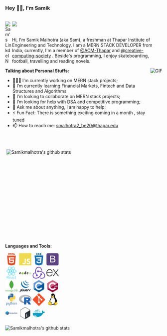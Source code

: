 
<!--
**Samikmalhotra/Samikmalhotra** is a ✨ _special_ ✨ repository because its `README.md` (this file) appears on your GitHub profile.

Here are some ideas to get you started:

- 🔭 I’m currently working on ...
- 🌱 I’m currently learning ...
- 👯 I’m looking to collaborate on ...
- 🤔 I’m looking for help with ...
- 💬 Ask me about ...
- 📫 How to reach me: ...
- 😄 Pronouns: ...
- ⚡ Fun fact: ...
-->







### Hey 👋🏽, I'm Samik

<br/>
<a href="https://www.linkedin.com/in/samik-malhotra-51279a17b/">
  <img align="left" alt="Sam's LinkdeIN" width="22px" color="blue" src="https://cdn.jsdelivr.net/npm/simple-icons@v3/icons/linkedin.svg" />
</a>

<img src="https://komarev.com/ghpvc/?username=Samikmalhotra" />
<!--[](https://visitor-badge.glitch.me/badge?page_id=Samikmalhotra.Samikmalhotra)-->
<br />

<br/>

Hi, I'm Samik Malhotra (aka Sam), a freshman at Thapar Institute of Engineering and Technology. I am a MERN STACK DEVELOPER from India, currently, I'm a member of [@ACM-Thapar](https://github.com/ACM-Thapar) and [@creative-computing-society](https://github.com/creative-computing-society) . Beside's programming, I enjoy skateboarding, football, travelling and reading novels. 
  <!--<img align="right" alt="GIF" src="https://media.giphy.com/media/836HiJc7pgzy8iNXCn/giphy.gif" />-->
  <img align="right" height="250px" alt="GIF" src="https://github.com/abhisheknaiidu/abhisheknaiidu/blob/master/code.gif?raw=true" />
  
**Talking about Personal Stuffs:**

- 👨🏽‍💻 I’m currently working on MERN stack projects;
- 🌱 I’m currently learning Financial Markets, Fintech and Data Structures and Algorithms
- 👯 I’m looking to collaborate on MERN stack projects;
- 🤔 I’m looking for help with DSA and competitive programming;
- 💬 Ask me about anything, I am happy to help;
- ⚡️ Fun Fact: There is something exciting coming in a month , stay tuned
- 📫 How to reach me: smalhotra2_be20@thapar.edu



<!--![Samikmalhotra's github stats](https://github-readme-stats.vercel.app/api?username=Samikmalhotra&show_icons=true&theme=tokyonight)-->
<br>
<br>

<img width="500" height="300" align="right" alt="Samikmalhotra's github stats" 
         src="https://github-readme-stats.vercel.app/api?username=Samikmalhotra&show_icons=true&theme=react&count_private=true&include_all_commits=true" />


**Languages and Tools:**  

<code><img src="https://raw.githubusercontent.com/devicons/devicon/master/icons/html5/html5-plain-wordmark.svg" alt="cplusplus" width="40" height="40"/></code>
<code><img src="https://raw.githubusercontent.com/devicons/devicon/master/icons/javascript/javascript-plain.svg" alt="cplusplus" width="40" height="40"/></code>
<code><img src="https://raw.githubusercontent.com/devicons/devicon/master/icons/css3/css3-plain-wordmark.svg" alt="cplusplus" width="40" height="40"/></code>
<code><img src="https://raw.githubusercontent.com/devicons/devicon/master/icons/bootstrap/bootstrap-plain.svg" alt="cplusplus" width="40" height="40"/></code>
<br/>
<code><img src="https://raw.githubusercontent.com/devicons/devicon/master/icons/react/react-original-wordmark.svg" alt="cplusplus" width="40" height="40"/></code>
<code><img src="https://raw.githubusercontent.com/devicons/devicon/master/icons/nodejs/nodejs-original-wordmark.svg" alt="cplusplus" width="40" height="40"/></code>
<code><img src="https://raw.githubusercontent.com/devicons/devicon/master/icons/redux/redux-original.svg" alt="cplusplus" width="40" height="40"/></code>
<code><img src="https://github.com/devicons/devicon/blob/master/icons/express/express-original.svg" alt="cplusplus" width="40" height="40"/></code>
<br/>
<code><img src="https://raw.githubusercontent.com/devicons/devicon/master/icons/mongodb/mongodb-plain-wordmark.svg" alt="cplusplus" width="40" height="40"/></code>
<code><img src="https://raw.githubusercontent.com/devicons/devicon/master/icons/jquery/jquery-original-wordmark.svg" alt="cplusplus" width="40" height="40"/></code>
<code><img src="https://raw.githubusercontent.com/devicons/devicon/master/icons/c/c-original.svg" alt="cplusplus" width="40" height="40"/></code>
<code><img src="https://raw.githubusercontent.com/devicons/devicon/master/icons/cplusplus/cplusplus-original.svg" alt="cplusplus" width="40" height="40"/></code>
<br/>
<code><img src="https://raw.githubusercontent.com/devicons/devicon/master/icons/python/python-original-wordmark.svg" alt="cplusplus" width="40" height="40"/></code>
<code><img src="https://raw.githubusercontent.com/devicons/devicon/master/icons/r/r-original.svg" alt="cplusplus" width="40" height="40"/></code>
<code><img src="https://raw.githubusercontent.com/devicons/devicon/master/icons/git/git-plain.svg" alt="cplusplus" width="40" height="40"/></code>
<code><img src="https://raw.githubusercontent.com/devicons/devicon/master/icons/linux/linux-original.svg" alt="cplusplus" width="40" height="40"/></code>
<br/>
<code><img src="https://raw.githubusercontent.com/devicons/devicon/master/icons/sequelize/sequelize-original-wordmark.svg" alt="cplusplus" width="40" height="40"/></code>
<code><img src="https://raw.githubusercontent.com/devicons/devicon/master/icons/bash/bash-original.svg" alt="cplusplus" width="40" height="40"/></code>
<code><img src="https://raw.githubusercontent.com/devicons/devicon/master/icons/docker/docker-plain.svg" alt="cplusplus" width="40" height="40"/></code>

<!--<p align="center">
  <img width="500" height="300" alt="Samikmalhotra's github stats" 
          src = "https://github-readme-streak-stats.herokuapp.com/?user=Samikmalhotra&theme=black-ice"/>
</p>-->
  
  <img width="1500" height="auto" align="center" alt="Samikmalhotra's github stats" 
         src="https://github-profile-trophy.vercel.app/?username=Samikmalhotra&row=1&column=7&theme=darkhub&margin-w=15e" />
 <!-- [![trophy](https://github-profile-trophy.vercel.app/?username=Samikmalhotra&row=7&column=7&theme=darkhub&margin-w=15)]-->
  
